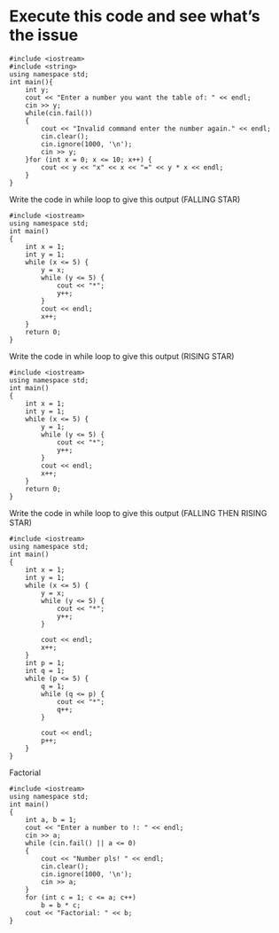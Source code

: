 # Execute  this code  and see  what’s the  issue
```
#include <iostream>
#include <string>
using namespace std;
int main(){
    int y;
    cout << "Enter a number you want the table of: " << endl;
    cin >> y;
    while(cin.fail())
    {
        cout << "Invalid command enter the number again." << endl;
        cin.clear();
        cin.ignore(1000, '\n');
        cin >> y;
    }for (int x = 0; x <= 10; x++) {
        cout << y << "x" << x << "=" << y * x << endl;
    }
}
```
Write  the code  in while loop to give this output (FALLING STAR)
```
#include <iostream>
using namespace std;
int main() 
{
    int x = 1;
    int y = 1;
    while (x <= 5) {
        y = x;
        while (y <= 5) {
            cout << "*";
            y++;
        }
        cout << endl;
        x++;
    }
    return 0;
}
```
Write  the code  in while loop to give this output (RISING STAR)
```
#include <iostream>
using namespace std;
int main()
{
    int x = 1;
    int y = 1;
    while (x <= 5) {
        y = 1;
        while (y <= 5) {
            cout << "*";
            y++;
        }
        cout << endl;
        x++;
    }
    return 0;
}
```
Write  the code  in while loop to give this output (FALLING THEN RISING STAR)
```
#include <iostream>
using namespace std;
int main()
{
    int x = 1;
    int y = 1;
    while (x <= 5) {
        y = x;
        while (y <= 5) {
            cout << "*";
            y++;
        }

        cout << endl;
        x++;
    }
    int p = 1;
    int q = 1;
    while (p <= 5) {
        q = 1;
        while (q <= p) {
            cout << "*";
            q++;
        }

        cout << endl;
        p++;
    }
}
```
Factorial
```
#include <iostream>
using namespace std;
int main()
{
	int a, b = 1;
	cout << "Enter a number to !: " << endl;
	cin >> a;
	while (cin.fail() || a <= 0)
	{
		cout << "Number pls! " << endl;
		cin.clear();
		cin.ignore(1000, '\n');
		cin >> a;
	}
	for (int c = 1; c <= a; c++)
		b = b * c;
	cout << "Factorial: " << b;
}
```
